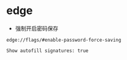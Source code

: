# edge

- 强制开启密码保存
```shell
edge://flags/#enable-password-force-saving

Show autofill signatures: true
```
